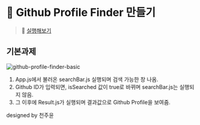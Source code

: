 # 🐰 Github Profile Finder 만들기
> 🙉 [실행해보기](https://github-profile-finder-chi.vercel.app/) 

## 기본과제
![github-profile-finder-basic](https://user-images.githubusercontent.com/81923229/116909368-16e71880-ac7f-11eb-83b9-bd66f471636b.gif)

1. App.js에서 불러온 searchBar.js 실행되며 검색 가능한 창 나옴.
2. Github ID가 입력되면, isSearched 값이 true로 바뀌며 searchBar.js는 실행되지 않음.
3. 그 이후에 Result.js가 실행되며 결과값으로 Github Profile을 보여줌.

designed by 천주윤
